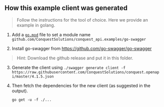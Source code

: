 ## How this example client was generated

> Follow the instructions for the tool of choice. Here we provide an example in golang.

1. Add a [`go.mod`](./go.mod) file to set a module name `github.com/ConquestSolutions/conquest_api.examples/go-swagger`

2. Install go-swagger from https://github.com/go-swagger/go-swagger

> Hint: Download the github release and put it in this folder.

3. Generate the client using `./swagger generate client -f https://raw.githubusercontent.com/ConquestSolutions/conquest.openapi/master/4.1.5.json`

4. Then fetch the dependencies for the new client (as suggested in the output).

    `go get -u -f ./...`
